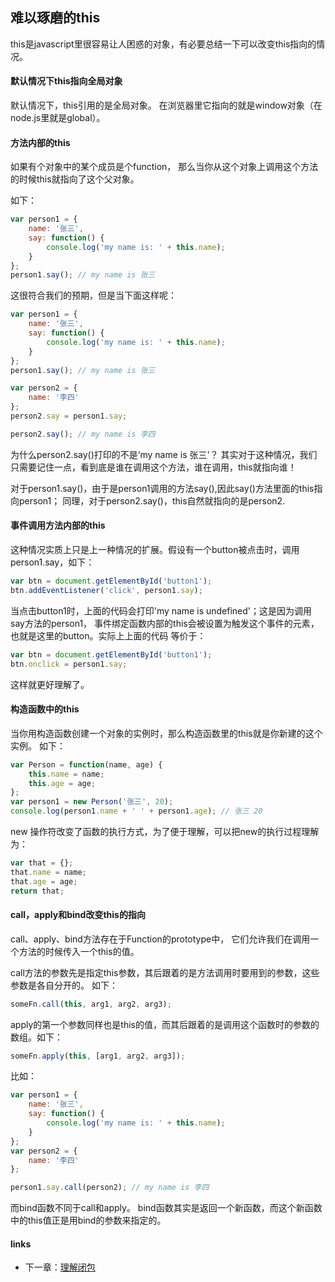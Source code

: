## 难以琢磨的this

this是javascript里很容易让人困惑的对象，有必要总结一下可以改变this指向的情况。

#### 默认情况下this指向全局对象

默认情况下，this引用的是全局对象。
在浏览器里它指向的就是window对象（在node.js里就是global）。


#### 方法内部的this

如果有个对象中的某个成员是个function，
那么当你从这个对象上调用这个方法的时候this就指向了这个父对象。

如下：
```javascript
var person1 = {
    name: '张三',
    say: function() {
        console.log('my name is: ' + this.name);
    }
};
person1.say(); // my name is 张三
```
这很符合我们的预期，但是当下面这样呢：

```javascript
var person1 = {
    name: '张三',
    say: function() {
        console.log('my name is: ' + this.name);
    }
};
person1.say(); // my name is 张三

var person2 = {
    name: '李四'
};
person2.say = person1.say;

person2.say(); // my name is 李四
```
为什么person2.say()打印的不是‘my name is 张三'？
其实对于这种情况，我们只需要记住一点，看到底是谁在调用这个方法，谁在调用，this就指向谁！

对于person1.say()，由于是person1调用的方法say(),因此say()方法里面的this指向person1；
同理，对于person2.say()，this自然就指向的是person2.


#### 事件调用方法内部的this

这种情况实质上只是上一种情况的扩展。假设有一个button被点击时，调用person1.say，如下：
```javascript
var btn = document.getElementById('button1');
btn.addEventListener('click', person1.say);
```
当点击button1时，上面的代码会打印'my name is undefined'；这是因为调用say方法的person1，
事件绑定函数内部的this会被设置为触发这个事件的元素，也就是这里的button。实际上上面的代码
等价于：
```javascript
var btn = document.getElementById('button1');
btn.onclick = person1.say;
```
这样就更好理解了。


#### 构造函数中的this

当你用构造函数创建一个对象的实例时，那么构造函数里的this就是你新建的这个实例。
如下：
```javascript
var Person = function(name, age) {
    this.name = name;
    this.age = age;
};
var person1 = new Person('张三', 20);
console.log(person1.name + ' ' + person1.age); // 张三 20
```
new 操作符改变了函数的执行方式，为了便于理解，可以把new的执行过程理解为：
```javascript
var that = {};
that.name = name;
that.age = age;
return that;
```


#### call，apply和bind改变this的指向

call、apply、bind方法存在于Function的prototype中，
它们允许我们在调用一个方法的时候传入一个this的值。

call方法的参数先是指定this参数，其后跟着的是方法调用时要用到的参数，这些参数是各自分开的。
如下：
```javascript
someFn.call(this, arg1, arg2, arg3);
```

apply的第一个参数同样也是this的值，而其后跟着的是调用这个函数时的参数的数组。如下：
```javascript
someFn.apply(this, [arg1, arg2, arg3]);
```

比如：
```javascript
var person1 = {
    name: '张三',
    say: function() {
        console.log('my name is: ' + this.name);
    }
};
var person2 = {
    name: '李四'
};

person1.say.call(person2); // my name is 李四
```

而bind函数不同于call和apply。
bind函数其实是返回一个新函数，而这个新函数中的this值正是用bind的参数来指定的。


#### links

* 下一章：[理解闭包](closure.md)
